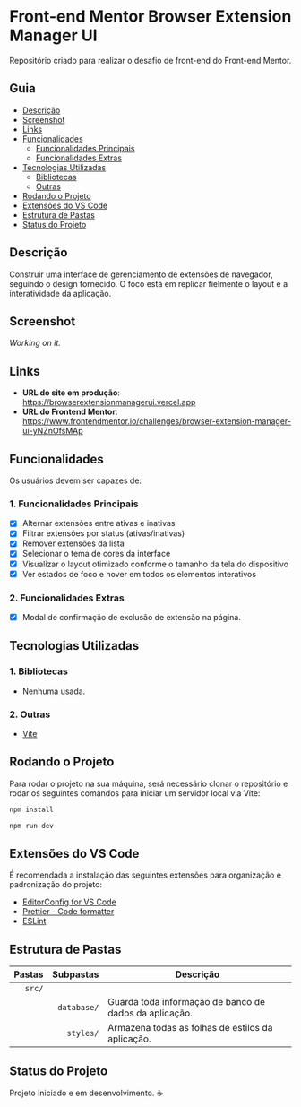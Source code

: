 # Front-end Mentor Browser Extension Manager UI

Repositório criado para realizar o desafio de front-end do Front-end Mentor.

## Guia

- [Descrição](#descrição)
- [Screenshot](#screenshot)
- [Links](#links)
- [Funcionalidades](#funcionalidades)
  - [Funcionalidades Principais](#1-funcionalidades-principais)
  - [Funcionalidades Extras](#2-funcionalidades-extras)
- [Tecnologias Utilizadas](#tecnologias-utilizadas)
  - [Bibliotecas](#1-bibliotecas)
  - [Outras](#2-outras)
- [Rodando o Projeto](#rodando-o-projeto)
- [Extensões do VS Code](#extensões-do-vs-code)
- [Estrutura de Pastas](#estrutura-de-pastas)
- [Status do Projeto](#status-do-projeto)

## Descrição

Construir uma interface de gerenciamento de extensões de navegador, seguindo o design fornecido. O foco está em replicar fielmente o layout e a interatividade da aplicação.

## Screenshot

_Working on it._

## Links

- **URL do site em produção**: https://browserextensionmanagerui.vercel.app
- **URL do Frontend Mentor**: https://www.frontendmentor.io/challenges/browser-extension-manager-ui-yNZnOfsMAp

## Funcionalidades

Os usuários devem ser capazes de:

### 1. Funcionalidades Principais

- [X] Alternar extensões entre ativas e inativas
- [X] Filtrar extensões por status (ativas/inativas)
- [X] Remover extensões da lista
- [X] Selecionar o tema de cores da interface
- [X] Visualizar o layout otimizado conforme o tamanho da tela do dispositivo
- [X] Ver estados de foco e hover em todos os elementos interativos

### 2. Funcionalidades Extras

- [X] Modal de confirmação de exclusão de extensão na página.

## Tecnologias Utilizadas

### 1. Bibliotecas

- Nenhuma usada.

### 2. Outras

- [Vite](https://vitejs.dev/guide/ "Documentação do Vite")

## Rodando o Projeto

Para rodar o projeto na sua máquina, será necessário clonar o repositório e rodar os seguintes comandos para iniciar um servidor local via Vite:

```bash
npm install
```

```bash
npm run dev
```

## Extensões do VS Code

É recomendada a instalação das seguintes extensões para organização e padronização do projeto:

- [EditorConfig for VS Code](https://marketplace.visualstudio.com/items?itemName=EditorConfig.EditorConfig)
- [Prettier - Code formatter](https://marketplace.visualstudio.com/items?itemName=esbenp.prettier-vscode)
- [ESLint](https://marketplace.visualstudio.com/items?itemName=dbaeumer.vscode-eslint)

## Estrutura de Pastas

| Pastas |   Subpastas | Descrição                                              |
| -----: | ----------: | ------------------------------------------------------ |
| `src/` |             |                                                        |
|        | `database/` | Guarda toda informação de banco de dados da aplicação. |
|        |   `styles/` | Armazena todas as folhas de estilos da aplicação.      |

## Status do Projeto

Projeto iniciado e em desenvolvimento. ☕
